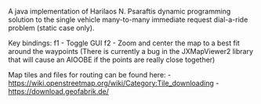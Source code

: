 A java implementation of Harilaos N. Psaraftis dynamic programming solution
to the single vehicle many-to-many immediate request dial-a-ride problem (static case only).

Key bindings:
f1 - Toggle GUI
f2 - Zoom and center the map to a best fit around the waypoints (There is currently a bug in the JXMapViewer2 library
								 that will cause an AIOOBE if the points are really close together)

Map tiles and files for routing can be found here:
-https://wiki.openstreetmap.org/wiki/Category:Tile_downloading
-https://download.geofabrik.de/